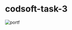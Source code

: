 # codsoft-task-3

![portf](https://github.com/Rakesh-Rosh/codsoft-task-3/assets/109000987/15528829-fc12-4963-9db9-c28cb776d242)
